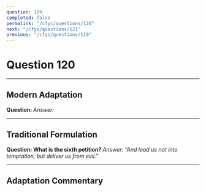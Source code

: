 ```yaml
---
question: 120
completed: false
permalink: "/cfyc/questions/120"
next: "/cfyc/questions/121"
previous: "/cfyc/questions/119"
---
```

# Question 120
---
## Modern Adaptation
<strong>
    Question:
</strong>

<em>
    Answer:
</em>

---
## Traditional Formulation
<strong>
    Question: What is the sixth petition?
</strong>

<em>
    Answer: “And lead us not into temptation, but deliver us from evil.”
</em>

---
## Adaptation Commentary
